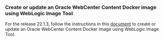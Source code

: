 ### Create or update an Oracle WebCenter Content Docker image using WebLogic Image Tool

For the release 22.1.3, follow the instructions in this [document](https://oracle.github.io/fmw-kubernetes/wccontent-domains/create-or-update-image/#create-an-image) to create or update an Oracle WebCenter Content Docker image using WebLogic Image Tool.
